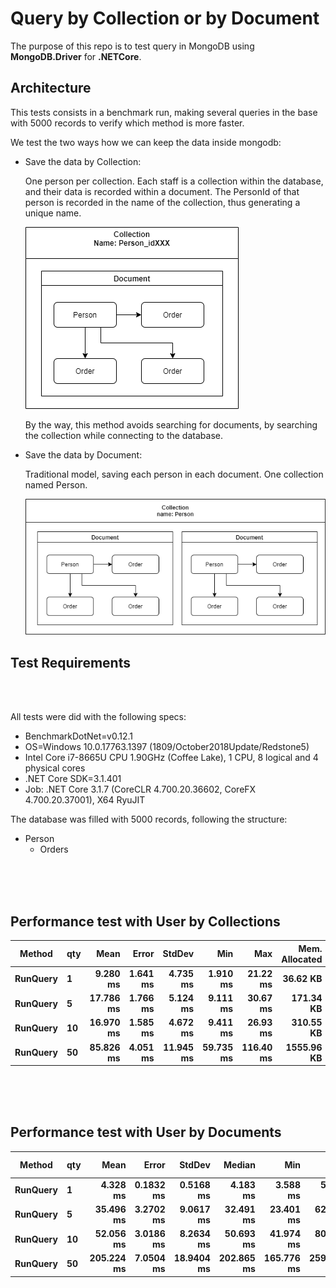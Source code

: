 # Query by Collection or by Document

The purpose of this repo is to test query in MongoDB using __MongoDB.Driver__ for __.NETCore__.

## Architecture

This tests consists in  a benchmark run, making several queries in the base with 5000 records to verify which method is more faster.

We test the two ways how we can keep the data inside mongodb:

- Save the data by Collection:

  One person per collection. Each staff is a collection within the database, and their data is recorded within a document. The PersonId of that person is recorded in the name of the collection, thus generating a unique name.
  
  ![collection.png](./docs/collection.png)

  By the way, this method avoids searching for documents, by searching the collection while connecting to the database.

- Save the data by Document:

  Traditional model, saving each person in each document. One collection named Person.

  ![document.png](./docs/document.png)


## Test Requirements

<br />
<br />

All tests were did with the following specs:

- BenchmarkDotNet=v0.12.1
- OS=Windows 10.0.17763.1397 (1809/October2018Update/Redstone5)
- Intel Core i7-8665U CPU 1.90GHz (Coffee Lake), 1 CPU, 8 logical and 4 physical cores
- .NET Core SDK=3.1.401
- Job: .NET Core 3.1.7 (CoreCLR 4.700.20.36602, CoreFX 4.700.20.37001), X64 RyuJIT

The database was filled with 5000 records, following the structure:

- Person
  - Orders

<br />
<br />
<br />

## Performance test with User by Collections

| Method       | qty    |          Mean |        Error |        StdDev |           Min |           Max | Mem. Allocated |
| ------------ | ------ | ------------: | -----------: | ------------: | ------------: | ------------: | -------------: |
| **RunQuery** | **1**  |  **9.280 ms** | **1.641 ms** |  **4.735 ms** |  **1.910 ms** |  **21.22 ms** |   **36.62 KB** |
| **RunQuery** | **5**  | **17.786 ms** | **1.766 ms** |  **5.124 ms** |  **9.111 ms** |  **30.67 ms** |  **171.34 KB** |
| **RunQuery** | **10** | **16.970 ms** | **1.585 ms** |  **4.672 ms** |  **9.411 ms** |  **26.93 ms** |  **310.55 KB** |
| **RunQuery** | **50** | **85.826 ms** | **4.051 ms** | **11.945 ms** | **59.735 ms** | **116.40 ms** | **1555.96 KB** |

<br />
<br />
<br />

## Performance test with User by Documents

   Method | qty |       Mean |     Error |     StdDev |     Median |        Min |        Max |  Mem. Allocated |
--------- |---- |-----------:|----------:|-----------:|-----------:|-----------:|-----------:|-----------:|
 **RunQuery** |   **1** |   **4.328 ms** | **0.1832 ms** |  **0.5168 ms** |   **4.183 ms** |   **3.588 ms** |   **5.730 ms** |      **31.64 KB** |
 **RunQuery** |   **5** |  **35.496 ms** | **3.2702 ms** |  **9.0617 ms** |  **32.491 ms** |  **23.401 ms** |  **62.750 ms** |     **160.38 KB** |
 **RunQuery** |  **10** |  **52.056 ms** | **3.0186 ms** |  **8.2634 ms** |  **50.693 ms** |  **41.974 ms** |  **80.358 ms** |     **318.21 KB** |
 **RunQuery** |  **50** | **205.224 ms** | **7.0504 ms** | **18.9404 ms** | **202.865 ms** | **165.776 ms** | **259.588 ms** |    **1581.17 KB** |
